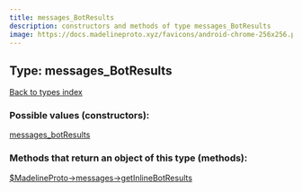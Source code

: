 ```yaml
---
title: messages_BotResults
description: constructors and methods of type messages_BotResults
image: https://docs.madelineproto.xyz/favicons/android-chrome-256x256.png
---
```

## Type: messages\_BotResults  
[Back to types index](index.md)



### Possible values (constructors):

[messages\_botResults](../constructors/messages_botResults.md)  



### Methods that return an object of this type (methods):

[$MadelineProto->messages->getInlineBotResults](../methods/messages_getInlineBotResults.md)  



